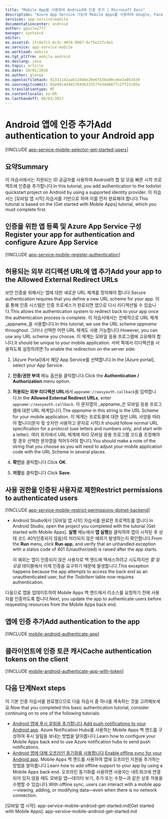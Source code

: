 ```yaml
---
title: "Mobile App을 사용하여 Android에 인증 추가 | Microsoft Docs"
description: "Azure App Service 기능의 Mobile Apps를 사용하여 Google, Facebook, Twitter, Microsoft를 비롯한 다양한 ID 공급자를 통해 Android 앱의 사용자를 인증하는 방법을 알아봅니다."
services: app-service\mobile
documentationcenter: android
author: ggailey777
manager: syntaxc4
editor: 
ms.assetid: 1fc8e7c1-6c3c-40f4-9967-9cf5e21fc4e1
ms.service: app-service-mobile
ms.workload: mobile
ms.tgt_pltfrm: mobile-android
ms.devlang: java
ms.topic: article
ms.date: 10/01/2016
ms.author: glenga
ms.openlocfilehash: 81331142aa6110d4e29e6fb30a90ce6e3a853439
ms.sourcegitcommit: 02e69c4a9d17645633357fe3d46677c2ff22c85a
ms.translationtype: MT
ms.contentlocale: ko-KR
ms.lasthandoff: 08/03/2017
---
```

# <a name="add-authentication-to-your-android-app"></a><span data-ttu-id="44ea7-103">Android 앱에 인증 추가</span><span class="sxs-lookup"><span data-stu-id="44ea7-103">Add authentication to your Android app</span></span>
[!INCLUDE [app-service-mobile-selector-get-started-users](../../includes/app-service-mobile-selector-get-started-users.md)]

## <a name="summary"></a><span data-ttu-id="44ea7-104">요약</span><span class="sxs-lookup"><span data-stu-id="44ea7-104">Summary</span></span>
<span data-ttu-id="44ea7-105">이 자습서에서는 지원되는 ID 공급자를 사용하여 Android의 할 일 모음 빠른 시작 프로젝트에 인증을 추가합니다.</span><span class="sxs-lookup"><span data-stu-id="44ea7-105">In this tutorial, you add authentication to the todolist quickstart project on Android by using a supported identity provider.</span></span> <span data-ttu-id="44ea7-106">이 자습서는 [모바일 앱 시작] 자습서를 기반으로 하며 이를 먼저 완료해야 합니다.</span><span class="sxs-lookup"><span data-stu-id="44ea7-106">This tutorial is based on the [Get started with Mobile Apps] tutorial, which you must complete first.</span></span>

## <span data-ttu-id="44ea7-107"><a name="register"></a>인증을 위한 앱 등록 및 Azure App Service 구성</span><span class="sxs-lookup"><span data-stu-id="44ea7-107"><a name="register"></a>Register your app for authentication and configure Azure App Service</span></span>
[!INCLUDE [app-service-mobile-register-authentication](../../includes/app-service-mobile-register-authentication.md)]

## <span data-ttu-id="44ea7-108"><a name="redirecturl"></a>허용되는 외부 리디렉션 URL에 앱 추가</span><span class="sxs-lookup"><span data-stu-id="44ea7-108"><a name="redirecturl"></a>Add your app to the Allowed External Redirect URLs</span></span>

<span data-ttu-id="44ea7-109">보안 인증을 위해서는 앱에 대한 새로운 URL 체계를 정의해야 합니다.</span><span class="sxs-lookup"><span data-stu-id="44ea7-109">Secure authentication requires that you define a new URL scheme for your app.</span></span> <span data-ttu-id="44ea7-110">이를 통해 인증 시스템은 인증 프로세스가 완료되면 앱으로 다시 리디렉션될 수 있습니다.</span><span class="sxs-lookup"><span data-stu-id="44ea7-110">This allows the authentication system to redirect back to your app once the authentication process is complete.</span></span> <span data-ttu-id="44ea7-111">이 자습서에서는 전체적으로 URL 체계 _appname_을 사용합니다.</span><span class="sxs-lookup"><span data-stu-id="44ea7-111">In this tutorial, we use the URL scheme _appname_ throughout.</span></span> <span data-ttu-id="44ea7-112">그러나 선택한 어떤 URL 체계도 사용 가능합니다.</span><span class="sxs-lookup"><span data-stu-id="44ea7-112">However, you can use any URL scheme you choose.</span></span> <span data-ttu-id="44ea7-113">이 체계는 모바일 응용 프로그램에 고유해야 합니다.</span><span class="sxs-lookup"><span data-stu-id="44ea7-113">It should be unique to your mobile application.</span></span> <span data-ttu-id="44ea7-114">서버 쪽에서 리디렉션을 사용하도록 설정하려면:</span><span class="sxs-lookup"><span data-stu-id="44ea7-114">To enable the redirection on the server side:</span></span>

1. <span data-ttu-id="44ea7-115">[Azure Portal]에서 해당 App Service를 선택합니다.</span><span class="sxs-lookup"><span data-stu-id="44ea7-115">In the [Azure portal], select your App Service.</span></span>

2. <span data-ttu-id="44ea7-116">**인증/권한 부여** 메뉴 옵션을 클릭합니다.</span><span class="sxs-lookup"><span data-stu-id="44ea7-116">Click the **Authentication / Authorization** menu option.</span></span>

3. <span data-ttu-id="44ea7-117">**허용되는 외부 리디렉션 URL**에서 `appname://easyauth.callback`을 입력합니다.</span><span class="sxs-lookup"><span data-stu-id="44ea7-117">In the **Allowed External Redirect URLs**, enter `appname://easyauth.callback`.</span></span>  <span data-ttu-id="44ea7-118">이 문자열의 _appname_은 모바일 응용 프로그램에 대한 URL 체계입니다.</span><span class="sxs-lookup"><span data-stu-id="44ea7-118">The _appname_ in this string is the URL Scheme for your mobile application.</span></span>  <span data-ttu-id="44ea7-119">이 체계는 프로토콜에 대한 일반 URL 사양을 따라야 합니다(문자 및 숫자만 사용하고 문자로 시작).</span><span class="sxs-lookup"><span data-stu-id="44ea7-119">It should follow normal URL specification for a protocol (use letters and numbers only, and start with a letter).</span></span>  <span data-ttu-id="44ea7-120">여러 위치에서 URL 체계에 따라 모바일 응용 프로그램 코드를 조정해야 할 경우 선택한 문자열을 적어두어야 합니다.</span><span class="sxs-lookup"><span data-stu-id="44ea7-120">You should make a note of the string that you choose as you will need to adjust your mobile application code with the URL Scheme in several places.</span></span>

4. <span data-ttu-id="44ea7-121">**확인**을 클릭합니다.</span><span class="sxs-lookup"><span data-stu-id="44ea7-121">Click **OK**.</span></span>

5. <span data-ttu-id="44ea7-122">**저장**을 클릭합니다.</span><span class="sxs-lookup"><span data-stu-id="44ea7-122">Click **Save**.</span></span>

## <span data-ttu-id="44ea7-123"><a name="permissions"></a>사용 권한을 인증된 사용자로 제한</span><span class="sxs-lookup"><span data-stu-id="44ea7-123"><a name="permissions"></a>Restrict permissions to authenticated users</span></span>
[!INCLUDE [app-service-mobile-restrict-permissions-dotnet-backend](../../includes/app-service-mobile-restrict-permissions-dotnet-backend.md)]

* <span data-ttu-id="44ea7-124">Android Studio에서 [모바일 앱 시작] 자습서를 완료한 프로젝트를 엽니다.</span><span class="sxs-lookup"><span data-stu-id="44ea7-124">In Android Studio, open the project you completed with the tutorial [Get started with Mobile Apps].</span></span> <span data-ttu-id="44ea7-125">**실행** 메뉴에서 **앱 실행**을 클릭하여 앱이 시작된 후 상태 코드 401(인증되지 않음)의 처리되지 않은 예외가 발생하는지 확인합니다.</span><span class="sxs-lookup"><span data-stu-id="44ea7-125">From the **Run** menu, click **Run app**, and verify that an unhandled exception with a status code of 401 (Unauthorized) is raised after the app starts.</span></span>

     <span data-ttu-id="44ea7-126">이 예외는 앱이 인증되지 않은 사용자로 백 엔드에 액세스하려고 시도하지만 *할 일 모음* 테이블에서 이제 인증을 요구하기 때문에 발생합니다.</span><span class="sxs-lookup"><span data-stu-id="44ea7-126">This exception happens because the app attempts to access the back end as an unauthenticated user, but the *TodoItem* table now requires authentication.</span></span>

<span data-ttu-id="44ea7-127">다음으로 앱을 업데이트하여 Mobile Apps 백 엔드에서 리소스를 요청하기 전에 사용자를 인증하도록 합니다.</span><span class="sxs-lookup"><span data-stu-id="44ea7-127">Next, you update the app to authenticate users before requesting resources from the Mobile Apps back end.</span></span> 

## <a name="add-authentication-to-the-app"></a><span data-ttu-id="44ea7-128">앱에 인증 추가</span><span class="sxs-lookup"><span data-stu-id="44ea7-128">Add authentication to the app</span></span>
[!INCLUDE [mobile-android-authenticate-app](../../includes/mobile-android-authenticate-app.md)]



## <span data-ttu-id="44ea7-129"><a name="cache-tokens"></a>클라이언트에 인증 토큰 캐시</span><span class="sxs-lookup"><span data-stu-id="44ea7-129"><a name="cache-tokens"></a>Cache authentication tokens on the client</span></span>
[!INCLUDE [mobile-android-authenticate-app-with-token](../../includes/mobile-android-authenticate-app-with-token.md)]

## <a name="next-steps"></a><span data-ttu-id="44ea7-130">다음 단계</span><span class="sxs-lookup"><span data-stu-id="44ea7-130">Next steps</span></span>
<span data-ttu-id="44ea7-131">이 기본 인증 자습서를 완료했으므로 다음 자습서 중 하나를 계속하는 것을 고려해보세요.</span><span class="sxs-lookup"><span data-stu-id="44ea7-131">Now that you completed this basic authentication tutorial, consider continuing on to one of the following tutorials:</span></span>

* <span data-ttu-id="44ea7-132">[Android 앱에 푸시 알림을 추가합니다](app-service-mobile-android-get-started-push.md).</span><span class="sxs-lookup"><span data-stu-id="44ea7-132">[Add push notifications to your Android app](app-service-mobile-android-get-started-push.md).</span></span>
  <span data-ttu-id="44ea7-133">Azure Notification Hubs를 사용하는 Mobile Apps 백 엔드를 구성하여 푸시 알림을 보내는 방법을 알아봅니다.</span><span class="sxs-lookup"><span data-stu-id="44ea7-133">Learn how to configure your Mobile Apps back end to use Azure notification hubs to send push notifications.</span></span>
* <span data-ttu-id="44ea7-134">[Android 앱에 대해 오프라인 동기화를 사용합니다](app-service-mobile-android-get-started-offline-data.md).</span><span class="sxs-lookup"><span data-stu-id="44ea7-134">[Enable offline sync for your Android app](app-service-mobile-android-get-started-offline-data.md).</span></span>
  <span data-ttu-id="44ea7-135">Mobile Apps 백 엔드를 사용하여 앱에 오프라인 지원을 추가하는 방법을 알아봅니다.</span><span class="sxs-lookup"><span data-stu-id="44ea7-135">Learn how to add offline support to your app by using a Mobile Apps back end.</span></span> <span data-ttu-id="44ea7-136">오프라인 동기화를 사용하면 사용자는 네트워크에 연결되어 있지 않을 때도 모바일 앱&mdash;데이터 보기, 추가 또는 수정&mdash;과 같은 상호 작용을 수행할 수 있습니다.</span><span class="sxs-lookup"><span data-stu-id="44ea7-136">With offline sync, users can interact with a mobile app&mdash;viewing, adding, or modifying data&mdash;even when there is no network connection.</span></span>

<!-- Anchors. -->
[Register your app for authentication and configure Mobile Services]: #register
[Restrict table permissions to authenticated users]: #permissions
[Add authentication to the app]: #add-authentication
[Store authentication tokens on the client]: #cache-tokens
[Refresh expired tokens]: #refresh-tokens
[Next Steps]:#next-steps


<!-- URLs. -->
<span data-ttu-id="44ea7-137">[모바일 앱 시작]: app-service-mobile-android-get-started.md</span><span class="sxs-lookup"><span data-stu-id="44ea7-137">[Get started with Mobile Apps]: app-service-mobile-android-get-started.md</span></span>
